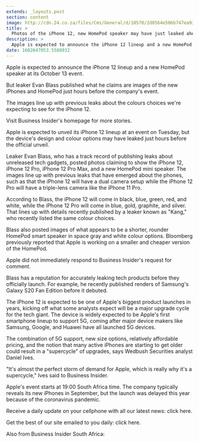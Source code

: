 ```yaml
--- 
extends: _layouts.post 
section: content 
image: http://cdn.24.co.za/files/Cms/General/d/10570/2d0564e506b747ea93c42b55453d97d4.jpg 
title: > 
  Photos of the iPhone 12, new HomePod speaker may have just leaked ahead of Apple's big event 
description: > 
  Apple is expected to announce the iPhone 12 lineup and a new HomePod speaker at its October 13 event.The images line up with previous leaks about the colours choices we're expecting to see for the iPhone 12.Leaker Evan Blass, who has a track record of publishing leaks about unreleased tech gadgets, posted photos claiming to show the iPhone 12, iPhone 12 Pro, iPhone 12 Pro Max, and a new HomePod mini speaker.The images line up with previous leaks that have emerged about the phones, such as that the iPhone 12 will have a dual camera setup while the iPhone 12 Pro will have a triple-lens camera like the iPhone 11 Pro.According to Blass, the iPhone 12 will come in black, blue, green, red, and white, while the iPhone 12 Pro will come in blue, gold, graphite, and silver. 
date: 1602647053.5588932 
--- 
```

Apple is expected to announce the iPhone 12 lineup and a new HomePod speaker at its October 13 event.

But leaker Evan Blass published what he claims are images of the new iPhones and HomePod just hours before the company's event.

The images line up with previous leaks about the colours choices we're expecting to see for the iPhone 12.

Visit Business Insider's homepage for more stories.

Apple is expected to unveil its iPhone 12 lineup at an event on Tuesday, but the device's design and colour options may have leaked just hours before the official unveil.

Leaker Evan Blass, who has a track record of publishing leaks about unreleased tech gadgets, posted photos claiming to show the iPhone 12, iPhone 12 Pro, iPhone 12 Pro Max, and a new HomePod mini speaker. The images line up with previous leaks that have emerged about the phones, such as that the iPhone 12 will have a dual camera setup while the iPhone 12 Pro will have a triple-lens camera like the iPhone 11 Pro.

According to Blass, the iPhone 12 will come in black, blue, green, red, and white, while the iPhone 12 Pro will come in blue, gold, graphite, and silver. That lines up with details recently published by a leaker known as "Kang," who recently listed the same colour choices.

Blass also posted images of what appears to be a shorter, rounder HomePod smart speaker in space gray and white colour options. Bloomberg previously reported that Apple is working on a smaller and cheaper version of the HomePod.

Apple did not immediately respond to Business Insider's request for comment.

Blass has a reputation for accurately leaking tech products before they officially launch. For example, he recently published renders of Samsung's Galaxy S20 Fan Edition before it debuted.

The iPhone 12 is expected to be one of Apple's biggest product launches in years, kicking off what some analysts expect will be a major upgrade cycle for the tech giant. The device is widely expected to be Apple's first smartphone lineup to support 5G, coming after major device makers like Samsung, Google, and Huawei have all launched 5G devices.

The combination of 5G support, new size options, relatively affordable pricing, and the notion that many active iPhones are starting to get older could result in a "supercycle" of upgrades, says Wedbush Securities analyst Daniel Ives.

"It's almost the perfect storm of demand for Apple, which is really why it's a supercycle," Ives said to Business Insider.

Apple's event starts at 19:00 South Africa time. The company typically reveals its new iPhones in September, but the launch was delayed this year because of the coronavirus pandemic.

Receive a daily update on your cellphone with all our latest news: click here.

Get the best of our site emailed to you daily: click here.

Also from Business Insider South Africa:










